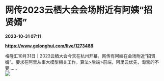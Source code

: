 # 网传2023云栖大会会场附近有阿姨“招贤婿”

**2023-10-31 07:11**

**https://www.gelonghui.com/live/1273488**

格隆汇10月31日｜2023云栖大会今天在杭州开幕，网传有阿姨在会场附近“招贤婿”。要求在阿里从事大模型相关工作，算法>后端>前端，阿里云优先，淘宝的不要......  
![](https://img5.gelonghui.com/live/ce1b1-65ee73fa-f383-4d36-aea4-7e4f7fd5c476.jpg)
